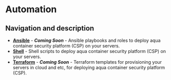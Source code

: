# Automation

## Navigation and description

* [**Ansible**](ansible/) - ***Coming Soon*** - Ansible playbooks and roles to deploy aqua container security platform (CSP) on your servers.
* [**Shell**](shell/) - Shell scripts to deploy aqua container security platform (CSP) on your servers. 
* [**Terraform**](terraform/) - ***Coming Soon*** - Terraform templates for provisioning your servers in cloud and etc, for deploying aqua container security platform (CSP).